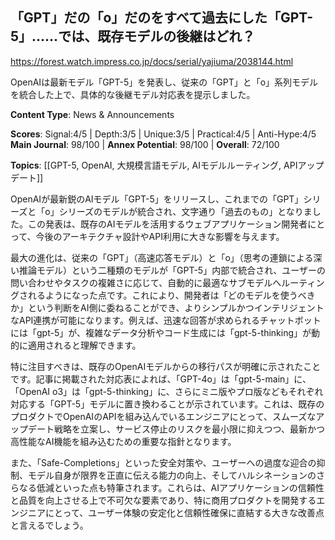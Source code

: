 ## 「GPT」だの「o」だのをすべて過去にした「GPT-5」……では、既存モデルの後継はどれ？

https://forest.watch.impress.co.jp/docs/serial/yajiuma/2038144.html

OpenAIは最新モデル「GPT-5」を発表し、従来の「GPT」と「o」系列モデルを統合した上で、具体的な後継モデル対応表を提示しました。

**Content Type**: News & Announcements

**Scores**: Signal:4/5 | Depth:3/5 | Unique:3/5 | Practical:4/5 | Anti-Hype:4/5
**Main Journal**: 98/100 | **Annex Potential**: 98/100 | **Overall**: 72/100

**Topics**: [[GPT-5, OpenAI, 大規模言語モデル, AIモデルルーティング, APIアップデート]]

OpenAIが最新鋭のAIモデル「GPT-5」をリリースし、これまでの「GPT」シリーズと「o」シリーズのモデルが統合され、文字通り「過去のもの」となりました。この発表は、既存のAIモデルを活用するウェブアプリケーション開発者にとって、今後のアーキテクチャ設計やAPI利用に大きな影響を与えます。

最大の進化は、従来の「GPT」（高速応答モデル）と「o」（思考の連鎖による深い推論モデル）という二種類のモデルが「GPT-5」内部で統合され、ユーザーの問い合わせやタスクの複雑さに応じて、自動的に最適なサブモデルへルーティングされるようになった点です。これにより、開発者は「どのモデルを使うべきか」という判断をAI側に委ねることができ、よりシンプルかつインテリジェントなAPI連携が可能になります。例えば、迅速な回答が求められるチャットボットには「gpt-5」が、複雑なデータ分析やコード生成には「gpt-5-thinking」が動的に適用されると理解できます。

特に注目すべきは、既存のOpenAIモデルからの移行パスが明確に示されたことです。記事に掲載された対応表によれば、「GPT-4o」は「gpt-5-main」に、「OpenAI o3」は「gpt-5-thinking」に、さらにミニ版やプロ版などもそれぞれ対応する「GPT-5」モデルに置き換わることが示されています。これは、既存のプロダクトでOpenAIのAPIを組み込んでいるエンジニアにとって、スムーズなアップデート戦略を立案し、サービス停止のリスクを最小限に抑えつつ、最新かつ高性能なAI機能を組み込むための重要な指針となります。

また、「Safe-Completions」といった安全対策や、ユーザーへの過度な迎合の抑制、モデル自身が限界を正直に伝える能力の向上、そしてハルシネーションのさらなる低減といった点も特筆されます。これらは、AIアプリケーションの信頼性と品質を向上させる上で不可欠な要素であり、特に商用プロダクトを開発するエンジニアにとって、ユーザー体験の安定化と信頼性確保に直結する大きな改善点と言えるでしょう。
